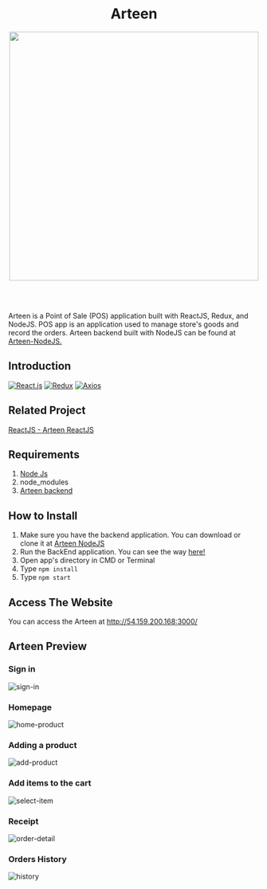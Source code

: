 <h1 align='center'>Arteen</h1>

<p align='center'>
  <a href='https://reactjs.org/'>
  <img width="500" src='https://upload.wikimedia.org/wikipedia/commons/a/a7/React-icon.svg' />
  </a>
</p>

<br>
<br>


Arteen is a Point of Sale (POS) application built with ReactJS, Redux, and NodeJS. POS app is an application used to manage store's goods and record the orders. Arteen backend built with NodeJS can be found at <a href="https://github.com/TaufanP/Arteen-NodeJS">Arteen-NodeJS.</a>


## Introduction
[![React.js](https://img.shields.io/badge/React-16.12.0-blue.svg?style=rounded-square)](https://facebook.github.io/react/)
[![Redux](https://img.shields.io/badge/Redux-v.4.0.5-purple.svg?style=rounded-square)](https://redux.js.org/)
[![Axios](https://img.shields.io/badge/Axios-v.0.19.2-66a1ff.svg?style=rounded-square)](https://github.com/axios/axios)

## Related Project
<a href="https://github.com/TaufanP/Arteen-ReactJS">ReactJS - Arteen ReactJS</a>


## Requirements
1. <a href="https://nodejs.org/en/download/">Node Js</a>
2. node_modules
3. <a href="https://github.com/TaufanP/Arteen-NodeJS">Arteen backend</a>

## How to Install
1. Make sure you have the backend application. You can download or clone it at <a href="https://github.com/TaufanP/Arteen-NodeJS">Arteen NodeJS</a>
2. Run the BackEnd application. You can see the way <a href="https://github.com/TaufanP/Arteen-NodeJS" >here!</a>
3. Open app's directory in CMD or Terminal
4. Type ` npm install `
5. Type ` npm start `

## Access The Website
You can access the Arteen at <a target="_blank">http://54.159.200.168:3000/</a>

## Arteen Preview
### Sign in
![sign-in](https://user-images.githubusercontent.com/33638021/79171851-54cb9180-7e1d-11ea-82a7-ca3f75a64264.png)
### Homepage
![home-product](https://user-images.githubusercontent.com/33638021/79171860-585f1880-7e1d-11ea-8442-b58a7836bcbc.png)
### Adding a product
![add-product](https://user-images.githubusercontent.com/33638021/79171855-56955500-7e1d-11ea-88a0-6c5a4c21626a.png)
### Add items to the cart
![select-item](https://user-images.githubusercontent.com/33638021/79171866-5a28dc00-7e1d-11ea-88f9-3f7c6d4a1ccd.png)
### Receipt
![order-detail](https://user-images.githubusercontent.com/33638021/79171864-59904580-7e1d-11ea-9640-c7ceedd4d912.png)
### Orders History
![history](https://user-images.githubusercontent.com/33638021/79171858-57c68200-7e1d-11ea-8410-d591d81afd23.png)
